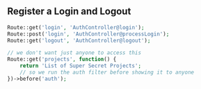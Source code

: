 Register a Login and Logout
---------------------------
```php
Route::get('login', 'AuthController@login');
Route::post('login', 'AuthController@processLogin');
Route::get('logout', 'AuthController@logout');

// we don't want just anyone to access this
Route::get('projects', function() {
    return 'List of Super Secret Projects';
    // so we run the auth filter before showing it to anyone
})->before('auth');
```
